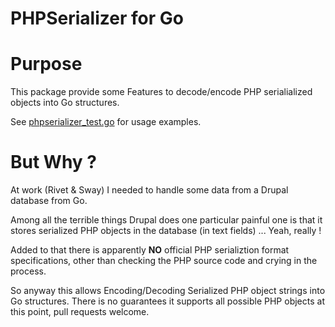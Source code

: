 PHPSerializer for Go
======

Purpose
===

This package provide some Features to decode/encode PHP serialialized objects into
Go structures.

See [phpserializer_test.go](phpserializer_test.go) for usage examples.

But Why ?
===

At work (Rivet & Sway) I needed to handle some data from a Drupal database from Go.

Among all the terrible things Drupal does one particular painful one is that it stores
serialized PHP objects in the database (in text fields) ... Yeah, really !

Added to that there is apparently **NO** official PHP serializtion format specifications,
other than checking the PHP source code and crying in the process.

So anyway this allows Encoding/Decoding Serialized PHP object strings into Go structures.
There is no guarantees it supports all possible PHP objects at this point, pull requests welcome.

